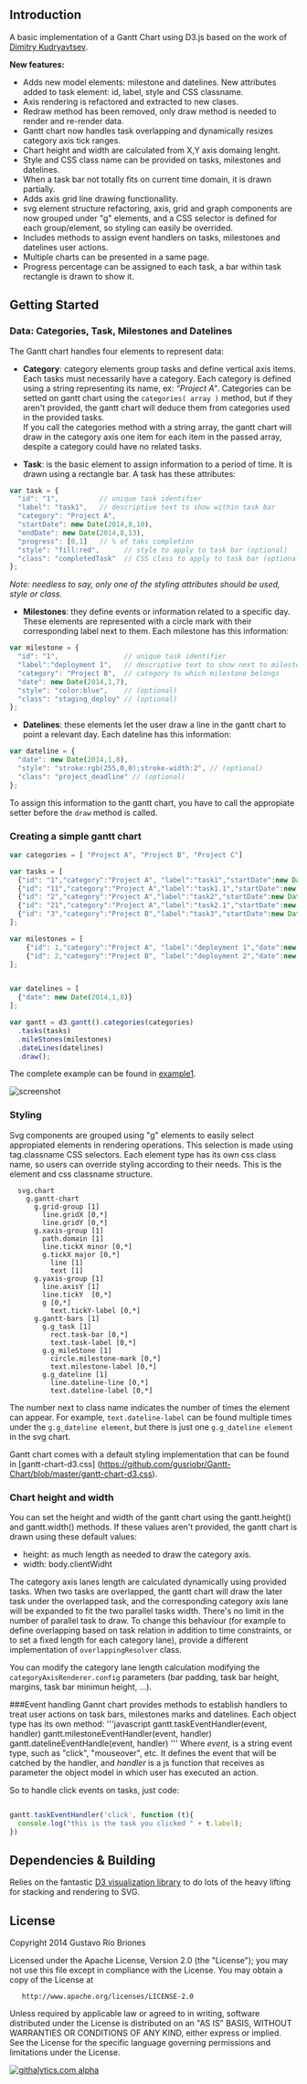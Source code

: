 ## Introduction
A basic implementation of a Gantt Chart using D3.js based on the work of [Dimitry Kudryavtsev](https://github.com/dk8996/Gantt-Chart).

**New features:**

* Adds new model elements: milestone and datelines. New attributes added to task element: id, label, style and CSS classname.
* Axis rendering is refactored and extracted to new clases.
* Redraw method has been removed, only draw method is needed to render and re-render data.
* Gantt chart now handles task overlapping and dynamically resizes category axis tick ranges.
* Chart height and width are calculated from X,Y axis domaing lenght.
* Style and CSS class name can be provided on tasks, milestones and datelines.
* When a task bar not totally fits on current time domain, it is drawn partially.
* Adds axis grid line drawing functionallity.
* svg element structure refactoring, axis, grid and graph components are now grouped under "g" elements, and  a CSS selector is defined for each group/element, so styling can easily be overrided.
* Includes methods to assign event handlers on tasks, milestones and datelines user actions.
* Multiple charts can be presented in a same page.
* Progress percentage can be assigned to each task, a bar within task rectangle is drawn to show it.

## Getting Started
### Data: Categories, Task, Milestones and Datelines
The Gantt chart handles four elements to represent data:

* **Category**: category elements group tasks and define vertical axis items. Each tasks must necessarily have a category. Each category is defined using a string representing its name, ex: *"Project A"*.
Categories can be setted on gantt chart using the `categories( array )` method, but if they aren't provided, the gantt chart will deduce them from categories used in the provided tasks.  
If you call the categories method with a string array, the gantt chart will draw in the category axis one item for each item in the passed array, despite a category could have no related tasks.

* **Task**: is the basic element to assign information to a period of time. It is drawn using a rectangle bar. A task has these attributes:

```javascript
var task = {
  "id": "1",          // unique task identifier
  "label": "task1",   // descriptive text to show within task bar
  "category": "Project A",
  "startDate": new Date(2014,8,10),
  "endDate": new Date(2014,8,13),
  "progress": [0,1]   // % of taks completion
  "style": "fill:red",      // style to apply to task bar (optional)
  "class": "completedTask"  // CSS class to apply to task bar (optional)
};

```
*Note: needless to say, only one of the styling attributes should be used, style or class.*

* **Milestones**: they define events or information related to a specific day. These elements are represented with a circle mark with their corresponding label next to them. Each milestone has this information:

```javascript
var milestone = {
  "id": "1",                // unique task identifier
  "label":"deployment 1",   // descriptive text to show next to milestone mark
  "category": "Project B",  // category to which milestone belongs
  "date": new Date(2014,1,7),
  "style": "color:blue",    // (optional)
  "class": "staging_deploy" // (optional)
};
```

* **Datelines**: these elements let the user draw a line in the gantt chart to point a relevant day. Each dateline has this information:

```javascript
var dateline = {
  "date": new Date(2014,1,8),
  "style": "stroke:rgb(255,0,0);stroke-width:2", // (optional)
  "class": "project_deadline" // (optional)
};
```
To assign this information to the gantt chart, you have to call the appropiate setter before the `draw` method is called. 

### Creating a simple gantt chart
```javascript
var categories = [ "Project A", "Project B", "Project C"]

var tasks = [
  {"id": "1","category":"Project A", "label":"task1","startDate":new Date(2014,1,2),"endDate":new Date(2014,1,5), "progress":0.15},
  {"id": "11","category":"Project A","label":"task1.1","startDate":new Date(2014,1,3),"endDate":new Date(2014,1,5)},
  {"id": "2","category":"Project A","label":"task2","startDate":new Date(2014,1,4),"endDate":new Date(2014,1,8), "progress":0.35},
  {"id": "21","category":"Project A","label":"task2.1","startDate":new Date(2014,1,7),"endDate":new Date(2014,1,8), "progress":0.75},
  {"id": "3","category":"Project B","label":"task3","startDate":new Date(2014,1,10),"endDate":new Date(2014,1,12), "progress":0.6}
];

var milestones = [
    {"id": 1,"category":"Project A", "label":"deployment 1","date":new Date(2014,1,7)},
    {"id": 2,"category":"Project B", "label":"deployment 2","date":new Date(2014,1,3)}
];


var datelines = [
  {"date": new Date(2014,1,8)}
];

var gantt = d3.gantt().categories(categories)
  .tasks(tasks)
  .mileStones(milestones)
  .dateLines(datelines)
  .draw();
```
The complete example can be found in [example1](https://github.com/gusriobr/Gantt-Chart/blob/master/examples/example1.html).

![screenshot](https://raw.github.com/gusriobr/Gantt-Chart/master/examples/example1.png)

### Styling

Svg components are grouped using "g" elements to easily select appropiated elements in rendering operations. This selection is made using tag.classname CSS selectors. Each element type has its own css class name, so users can override styling according to their needs.
This is the element and css classname structure. 

```
  svg.chart
    g.gantt-chart
      g.grid-group [1]
        line.gridX [0,*]
        line.gridY [0,*]
      g.xaxis-group [1]
        path.domain [1]
        line.tickX minor [0,*]
        g.tickX major [0,*]
          line [1]
          text [1]
      g.yaxis-group [1]
        line.axisY [1]
        line.tickY  [0,*]
        g [0,*]
          text.tickY-label [0,*]
      g.gantt-bars [1]
        g.g_task [1]
          rect.task-bar [0,*]
          text.task-label [0,*]
        g.g_mileStone [1]
          circle.milestone-mark [0,*]
          text.milestone-label [0,*]
        g.g_dateline [1]
          line.dateline-line [0,*]
          text.dateline-label [0,*]
```

The number next to class name indicates the number of times the element can appear. For example, `text.dateline-label` can be found multiple times under the `g.g_dateline element`, but there is just one `g.g_dateline element` in the svg chart.

Gantt chart comes with a default styling implementation that can be found in [gantt-chart-d3.css] (https://github.com/gusriobr/Gantt-Chart/blob/master/gantt-chart-d3.css).

### Chart height and width

You can set the height and width of the gantt chart using the gantt.height() and gantt.width() methods.
If these values aren't provided, the gantt chart is drawn using these default values:
* height: as much length as needed to draw the category axis. 
* width: body.clientWidht

The category axis lanes length are calculated dynamically using provided tasks. When two tasks are overlapped, the gantt chart will draw the later task under the overlapped task, and the corresponding category axis lane will be expanded to fit the two parallel tasks width. There's no limit in the number of parallel task to draw.
To change this behaviour (for example to define overlapping based on task relation in addition to time constraints, or to set a fixed length for each category lane), provide a different implementation of `overlappingResolver` class.

You can modify the category lane length calculation modifying the `categoryAxisRenderer.config` parameters (bar padding, task bar height, margins, task bar minimun height, ...).

###Event handling
Gannt chart provides methods to establish handlers to treat user actions on task bars, milestones marks and datelines. Each object type has its own method:
'''javascript
    gantt.taskEventHandler(event, handler)
    gantt.milestoneEventHandler(event, handler)
    gantt.datelineEventHandle(event, handler)
 '''
Where *event*, is a string event type, such as "click", "mouseover", etc. It defines the event that will be catched by the handler, and *handler* is a js function that receives as parameter the object model in which user has executed an action.

So to handle click events on tasks, just code:

```javascript

gantt.taskEventHandler('click', function (t){
  console.log("this is the task you clicked " + t.label);
})
```

## Dependencies & Building
Relies on the fantastic [D3 visualization library](http://mbostock.github.com/d3/) to do lots of the heavy lifting for stacking and rendering to SVG.

## License

   Copyright 2014 Gustavo Río Briones

   Licensed under the Apache License, Version 2.0 (the "License");
   you may not use this file except in compliance with the License.
   You may obtain a copy of the License at

       http://www.apache.org/licenses/LICENSE-2.0

   Unless required by applicable law or agreed to in writing, software
   distributed under the License is distributed on an "AS IS" BASIS,
   WITHOUT WARRANTIES OR CONDITIONS OF ANY KIND, either express or implied.
   See the License for the specific language governing permissions and
   limitations under the License.
   
[![githalytics.com alpha](https://cruel-carlota.pagodabox.com/d6e9f4800caaf58454147661fe88ef8d "githalytics.com")](http://githalytics.com/gusriobr/Gantt-Chart)
